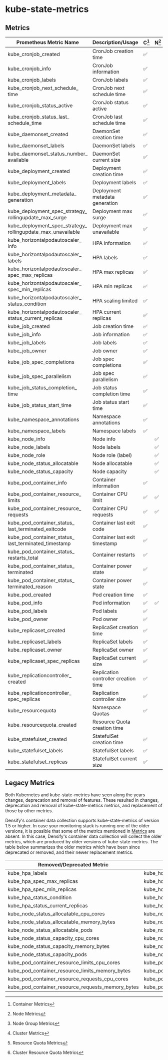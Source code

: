 # kube-state-metrics

## Metrics

| Prometheus Metric Name                                           | Description/Usage                    | C[^1]              | N[^2]              | NG[^3]             | Cl[^4]             | RQ[^5]             | CRQ[^6] |
| ---------------------------------------------------------------- | ------------------------------------ | ------------------ | ------------------ | ------------------ | ------------------ | ------------------ | ------- |
| kube_cronjob_created                                             | CronJob creation time                | :white_check_mark: |                    |                    |                    |                    |         |
| kube_cronjob_info                                                | CronJob information                  | :white_check_mark: |                    |                    |                    |                    |         |
| kube_cronjob_labels                                              | CronJob labels                       | :white_check_mark: |                    |                    |                    |                    |         |
| kube_cronjob_next_schedule_<br/>time                             | CronJob next schedule time           | :white_check_mark: |                    |                    |                    |                    |         |
| kube_cronjob_status_active                                       | CronJob status active                | :white_check_mark: |                    |                    |                    |                    |         |
| kube_cronjob_status_last_<br/>schedule_time                      | CronJob last schedule time           | :white_check_mark: |                    |                    |                    |                    |         |
| kube_daemonset_created                                           | DaemonSet creation time              | :white_check_mark: |                    |                    |                    |                    |         |
| kube_daemonset_labels                                            | DaemonSet labels                     | :white_check_mark: |                    |                    |                    |                    |         |
| kube_daemonset_status_number_<br/>available                      | DaemonSet current size               | :white_check_mark: |                    |                    |                    |                    |         |
| kube_deployment_created                                          | Deployment creation time             | :white_check_mark: |                    |                    |                    |                    |         |
| kube_deployment_labels                                           | Deployment labels                    | :white_check_mark: |                    |                    |                    |                    |         |
| kube_deployment_metadata_<br/>generation                         | Deployment metadata generation       | :white_check_mark: |                    |                    |                    |                    |         |
| kube_deployment_spec_strategy_<br/>rollingupdate_max_surge       | Deployment max surge                 | :white_check_mark: |                    |                    |                    |                    |         |
| kube_deployment_spec_strategy_<br/>rollingupdate_max_unavailable | Deployment max unavailable           | :white_check_mark: |                    |                    |                    |                    |         |
| kube_horizontalpodautoscaler_<br/>info                           | HPA information                      | :white_check_mark: |                    |                    |                    |                    |         |
| kube_horizontalpodautoscaler_<br/>labels                         | HPA labels                           | :white_check_mark: |                    |                    |                    |                    |         |
| kube_horizontalpodautoscaler_<br/>spec_max_replicas              | HPA max replicas                     | :white_check_mark: |                    |                    |                    |                    |         |
| kube_horizontalpodautoscaler_<br/>spec_min_replicas              | HPA min replicas                     | :white_check_mark: |                    |                    |                    |                    |         |
| kube_horizontalpodautoscaler_<br/>status_condition               | HPA scaling limited                  | :white_check_mark: |                    |                    |                    |                    |         |
| kube_horizontalpodautoscaler_<br/>status_current_replicas        | HPA current replicas                 | :white_check_mark: |                    |                    |                    |                    |         |
| kube_job_created                                                 | Job creation time                    | :white_check_mark: |                    |                    |                    |                    |         |
| kube_job_info                                                    | Job information                      | :white_check_mark: |                    |                    |                    |                    |         |
| kube_job_labels                                                  | Job labels                           | :white_check_mark: |                    |                    |                    |                    |         |
| kube_job_owner                                                   | Job owner                            | :white_check_mark: |                    |                    |                    |                    |         |
| kube_job_spec_completions                                        | Job spec completions                 | :white_check_mark: |                    |                    |                    |                    |         |
| kube_job_spec_parallelism                                        | Job spec parallelism                 | :white_check_mark: |                    |                    |                    |                    |         |
| kube_job_status_completion_<br/>time                             | Job status completion time           | :white_check_mark: |                    |                    |                    |                    |         |
| kube_job_status_start_time                                       | Job status start time                | :white_check_mark: |                    |                    |                    |                    |         |
| kube_namespace_annotations                                       | Namespace annotations                | :white_check_mark: |                    |                    |                    |                    |         |
| kube_namespace_labels                                            | Namespace labels                     | :white_check_mark: |                    |                    |                    |                    |         |
| kube_node_info                                                   | Node info                            |                    | :white_check_mark: |                    |                    |                    |         |
| kube_node_labels                                                 | Node labels                          |                    | :white_check_mark: | :white_check_mark: |                    |                    |         |
| kube_node_role                                                   | Node role (label)                    |                    | :white_check_mark: |                    |                    |                    |         |
| kube_node_status_allocatable                               | Node allocatable                        |                    | :white_check_mark: | :white_check_mark: | :white_check_mark: |                    |         |
| kube_node_status_capacity                                        | Node capacity                        |                    | :white_check_mark: | :white_check_mark: | :white_check_mark: |                    |         |
| kube_pod_container_info                                          | Container information                | :white_check_mark: |                    |                    |                    |                    |         |
| kube_pod_container_resource_<br/>limits                          | Container CPU limit                  | :white_check_mark: | :white_check_mark: | :white_check_mark: | :white_check_mark: |                    |         |
| kube_pod_container_resource_<br/>requests                        | Container CPU requests               | :white_check_mark: | :white_check_mark: | :white_check_mark: | :white_check_mark: |                    |         |
| kube_pod_container_status_<br/>last_terminated_exitcode                    | Container last exit code                   | :white_check_mark: |                    |                    |                    |                    |         |
| kube_pod_container_status_<br/>last_terminated_timestamp                    | Container last exit timestamp                   | :white_check_mark: |                    |                    |                    |                    |         |
| kube_pod_container_status_<br/>restarts_total                    | Container restarts                   | :white_check_mark: |                    |                    |                    |                    |         |
| kube_pod_container_status_<br/>terminated                        | Container power state                | :white_check_mark: |                    |                    |                    |                    |         |
| kube_pod_container_status_<br/>terminated_reason                 | Container power state                | :white_check_mark: |                    |                    |                    |                    |         |
| kube_pod_created                                                 | Pod creation time                    | :white_check_mark: |                    |                    |                    |                    |         |
| kube_pod_info                                                    | Pod information                      | :white_check_mark: | :white_check_mark: |                    |                    |                    |         |
| kube_pod_labels                                                  | Pod labels                           | :white_check_mark: |                    |                    |                    |                    |         |
| kube_pod_owner                                                   | Pod owner                            | :white_check_mark: |                    |                    |                    |                    |         |
| kube_replicaset_created                                          | ReplicaSet creation time             | :white_check_mark: |                    |                    |                    |                    |         |
| kube_replicaset_labels                                           | ReplicaSet labels                    | :white_check_mark: |                    |                    |                    |                    |         |
| kube_replicaset_owner                                            | ReplicaSet owner                     | :white_check_mark: |                    |                    |                    |                    |         |
| kube_replicaset_spec_replicas                                    | ReplicaSet current size              | :white_check_mark: |                    |                    |                    |                    |         |
| kube_replicationcontroller_<br/>created                          | Replication controller creation time | :white_check_mark: |                    |                    |                    |                    |         |
| kube_replicationcontroller_<br/>spec_replicas                    | Replication controller size          | :white_check_mark: |                    |                    |                    |                    |         |
| kube_resourcequota                                               | Namespace Quotas                     | :white_check_mark: |                    |                    |                    | :white_check_mark: |         |
| kube_resourcequota_created                                       | Resource Quota creation time         |                    |                    |                    |                    | :white_check_mark: |         |
| kube_statefulset_created                                         | StatefulSet creation time            | :white_check_mark: |                    |                    |                    |                    |         |
| kube_statefulset_labels                                          | StatefulSet labels                   | :white_check_mark: |                    |                    |                    |                    |         |
| kube_statefulset_replicas                                        | StatefulSet current size             | :white_check_mark: |                    |                    |                    |                    |         |

[^1]: Container Metrics
[^2]: Node Metrics
[^3]: Node Group Metrics
[^4]: Cluster Metrics
[^5]: Resource Quota Metrics
[^6]: Cluster Resource Quota Metrics

## Legacy Metrics

Both Kubernetes and kube-state-metrics have seen along the years changes, deprecation and removal of features. These resulted in changes, deprecation and removal of kube-state-metrics metrics, and replacement of those by other metrics. 

Densify's container data collection supports kube-state-metrics of version 1.5 or higher. In case your monitoring stack is running one of the older versions, it is possible that some of the metrics mentioned in [Metrics](#metrics) are absent. In this case, Densify's container data collection will collect the older metrics, which are produced by older versions of kube-state-metrics. The table below summarizes the older metrics which have been since deprecated or removed, and their newer replacement metrics.

| Removed/Deprecated Metric                         | Replaced by Metric                                   |
| ------------------------------------------------- | ---------------------------------------------------- |
| kube_hpa_labels                                   | kube_horizontalpodautoscaler_labels                  |
| kube_hpa_spec_max_replicas                        | kube_horizontalpodautoscaler_spec_max_replicas       |
| kube_hpa_spec_min_replicas                        | kube_horizontalpodautoscaler_spec_min_replicas       |
| kube_hpa_status_condition                         | kube_horizontalpodautoscaler_status_condition        |
| kube_hpa_status_current_replicas                  | kube_horizontalpodautoscaler_status_current_replicas |
| kube_node_status_allocatable_cpu_cores            | kube_node_status_allocatable                         |
| kube_node_status_allocatable_memory_bytes         | kube_node_status_allocatable                         |
| kube_node_status_allocatable_pods                 | kube_node_status_allocatable                         |
| kube_node_status_capacity_cpu_cores               | kube_node_status_capacity                            |
| kube_node_status_capacity_memory_bytes            | kube_node_status_capacity                            |
| kube_node_status_capacity_pods                    | kube_node_status_capacity                            |
| kube_pod_container_resource_limits_cpu_cores      | kube_pod_container_resource_limits                   |
| kube_pod_container_resource_limits_memory_bytes   | kube_pod_container_resource_limits                   |
| kube_pod_container_resource_requests_cpu_cores    | kube_pod_container_resource_requests                 |
| kube_pod_container_resource_requests_memory_bytes | kube_pod_container_resource_requests                 |
